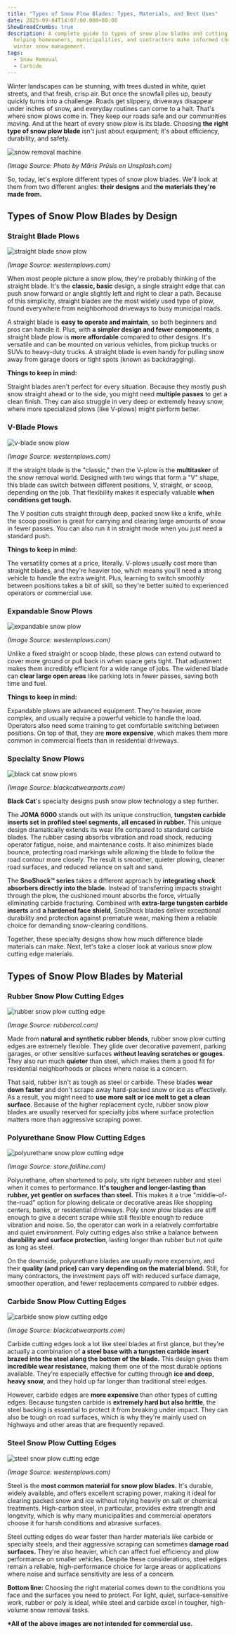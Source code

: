```yaml
---
title: "Types of Snow Plow Blades: Types, Materials, and Best Uses"
date: 2025-09-04T14:07:00.000+08:00
ShowBreadCrumbs: true
description: A complete guide to types of snow plow blades and cutting edges,
  helping homeowners, municipalities, and contractors make informed choices for
  winter snow management.
tags:
  - Snow Removal
  - Carbide
---
```

Winter landscapes can be stunning, with trees dusted in white, quiet streets, and that fresh, crisp air. But once the snowfall piles up, beauty quickly turns into a challenge. Roads get slippery, driveways disappear under inches of snow, and everyday routines can come to a halt. That's where snow plows come in. They keep our roads safe and our communities moving. And at the heart of every snow plow is its blade. Choosing **the right type of snow plow blade** isn't just about equipment; it's about efficiency, durability, and safety.

![snow removal machine](/uploads/types-of-snow-plow-blades-blog-1.jpg "Snow Removal Machine")

*(Image Source: Photo by Māris Prūsis on Unsplash.com)*

So, today, let's explore different types of snow plow blades. We'll look at them from two different angles: **their designs** and **the materials they're made from.**

## Types of Snow Plow Blades by Design

### Straight Blade Plows

![straight blade snow plow](/uploads/types-of-snow-plow-blades-blog-2.jpg "Straight Blade Snow Plow")

*(Image Source: westernplows.com)*

When most people picture a snow plow, they're probably thinking of the straight blade. It's the **classic, basic** design, a single straight edge that can push snow forward or angle slightly left and right to clear a path. Because of this simplicity, straight blades are the most widely used type of plow, found everywhere from neighborhood driveways to busy municipal roads.

A straight blade is **easy to operate and maintain**, so both beginners and pros can handle it. Plus, with **a simpler design and fewer components**, a straight blade plow is **more affordable** compared to other designs. It's versatile and can be mounted on various vehicles, from pickup trucks or SUVs to heavy-duty trucks. A straight blade is even handy for pulling snow away from garage doors or tight spots (known as backdragging).

**Things to keep in mind:**

Straight blades aren't perfect for every situation. Because they mostly push snow straight ahead or to the side, you might need **multiple passes** to get a clean finish. They can also struggle in very deep or extremely heavy snow, where more specialized plows (like V-plows) might perform better.

### V-Blade Plows

![v-blade snow plow](/uploads/types-of-snow-plow-blades-blog-3.jpg "V-blade Snow Plow")

*(Image Source: westernplows.com)*

If the straight blade is the "classic," then the V-plow is the **multitasker** of the snow removal world. Designed with two wings that form a "V" shape, this blade can switch between different positions, V, straight, or scoop, depending on the job. That flexibility makes it especially valuable **when conditions get tough.**

The V position cuts straight through deep, packed snow like a knife, while the scoop position is great for carrying and clearing large amounts of snow in fewer passes. You can also run it in straight mode when you just need a standard push.

**Things to keep in mind:**

The versatility comes at a price, literally. V-plows usually cost more than straight blades, and they're heavier too, which means you'll need a strong vehicle to handle the extra weight. Plus, learning to switch smoothly between positions takes a bit of skill, so they're better suited to experienced operators or commercial use.

### Expandable Snow Plows

![expandable snow plow](/uploads/types-of-snow-plow-blades-blog-4.jpg "Expandable Snow Plow")

*(Image Source: westernplows.com)*

Unlike a fixed straight or scoop blade, these plows can extend outward to cover more ground or pull back in when space gets tight. That adjustment makes them incredibly efficient for a wide range of jobs. The widened blade can **clear large open areas** like parking lots in fewer passes, saving both time and fuel.

**Things to keep in mind:**

Expandable plows are advanced equipment. They're heavier, more complex, and usually require a powerful vehicle to handle the load. Operators also need some training to get comfortable switching between positions. On top of that, they are **more expensive**, which makes them more common in commercial fleets than in residential driveways.

### Specialty Snow Plows

![black cat snow plows](/uploads/types-of-snow-plow-blades-blog-5.jpg "black cat snow plows")

*(Image Source: blackcatwearparts.com)*

**Black Cat**'s specialty designs push snow plow technology a step further.

The **JOMA 6000** stands out with its unique construction, **tungsten carbide inserts set in profiled steel segments, all encased in rubber.** This unique design dramatically extends its wear life compared to standard carbide blades. The rubber casing absorbs vibration and road shock, reducing operator fatigue, noise, and maintenance costs. It also minimizes blade bounce, protecting road markings while allowing the blade to follow the road contour more closely. The result is smoother, quieter plowing, cleaner road surfaces, and reduced reliance on salt and sand.

The **SnoShock™ series** takes a different approach by **integrating shock absorbers directly into the blade.** Instead of transferring impacts straight through the plow, the cushioned mount absorbs the force, virtually eliminating carbide fracturing. Combined with **extra-large tungsten carbide inserts** and **a hardened face shield**, SnoShock blades deliver exceptional durability and protection against premature wear, making them a reliable choice for demanding snow-clearing conditions.

Together, these specialty designs show how much difference blade materials can make. Next, let's take a closer look at various snow plow cutting edge materials.

## Types of Snow Plow Blades by Material

### Rubber Snow Plow Cutting Edges

![rubber snow plow cutting edge](/uploads/types-of-snow-plow-blades-blog-6.jpg "Rubber Snow Plow Cutting Edge")

*(Image Source: rubbercal.com)*

Made from **natural and synthetic rubber blends**, rubber snow plow cutting edges are extremely flexible. They glide over decorative pavement, parking garages, or other sensitive surfaces **without leaving scratches or gouges**. They also run much **quieter** than steel, which makes them a good fit for residential neighborhoods or places where noise is a concern.

That said, rubber isn't as tough as steel or carbide. These blades **wear down faster** and don't scrape away hard-packed snow or ice as effectively. As a result, you might need to **use more salt or ice melt to get a clean surface**. Because of the higher replacement cycle, rubber snow plow blades are usually reserved for specialty jobs where surface protection matters more than aggressive scraping power.

### Polyurethane Snow Plow Cutting Edges

![polyurethane snow plow cutting edge](/uploads/types-of-snow-plow-blades-blog-7.jpg "Polyurethane Snow Plow Cutting Edge")

*(Image Source: store.fallline.com)*

Polyurethane, often shortened to poly, sits right between rubber and steel when it comes to performance. **It's tougher and longer-lasting than rubber, yet gentler on surfaces than steel.** This makes it a true "middle-of-the-road" option for plowing delicate or decorative areas like shopping centers, banks, or residential driveways. Poly snow plow blades are stiff enough to give a decent scrape while still flexible enough to reduce vibration and noise. So, the operator can work in a relatively comfortable and quiet environment. Poly cutting edges also strike a balance between **durability and surface protection**, lasting longer than rubber but not quite as long as steel.

On the downside, polyurethane blades are usually more expensive, and their **quality (and price) can vary depending on the material blend.** Still, for many contractors, the investment pays off with reduced surface damage, smoother operation, and fewer replacements compared to rubber edges.

### Carbide Snow Plow Cutting Edges

![carbide snow plow cutting edge](/uploads/types-of-snow-plow-blades-blog-8.jpg "Carbide Snow Plow Cutting Edge")

*(Image Source: blackcatwearparts.com)*

Carbide cutting edges look a lot like steel blades at first glance, but they're actually a combination of **a steel base with a tungsten carbide insert brazed into the steel along the bottom of the blade.** This design gives them **incredible wear resistance**, making them one of the most durable options available. They're especially effective for cutting through **ice and deep, heavy snow**, and they hold up far longer than traditional steel edges.

However, carbide edges are **more expensive** than other types of cutting edges. Because tungsten carbide is **extremely hard but also brittle**, the steel backing is essential to protect it from breaking under impact. They can also be tough on road surfaces, which is why they're mainly used on highways and other areas that are frequently repaved.

### Steel Snow Plow Cutting Edges

![steel snow plow cutting edge](/uploads/types-of-snow-plow-blades-blog-2.jpg "Steel Snow Plow Cutting Edge")

*(Image Source: westernplows.com)*

Steel is the **most common material for snow plow blades.** It's durable, widely available, and offers excellent scraping power, making it ideal for clearing packed snow and ice without relying heavily on salt or chemical treatments. High-carbon steel, in particular, provides extra strength and longevity, which is why many municipalities and commercial operators choose it for harsh conditions and abrasive surfaces.

Steel cutting edges do wear faster than harder materials like carbide or specialty steels, and their aggressive scraping can sometimes **damage road surfaces.** They're also heavier, which can affect fuel efficiency and plow performance on smaller vehicles. Despite these considerations, steel edges remain a reliable, high-performance choice for large areas or applications where noise and surface sensitivity are less of a concern.

**Bottom line:** Choosing the right material comes down to the conditions you face and the surfaces you need to protect. For light, quiet, surface-sensitive work, rubber or poly is ideal, while steel and carbide excel in tougher, high-volume snow removal tasks.

**\*All of the above images are not intended for commercial use.**
